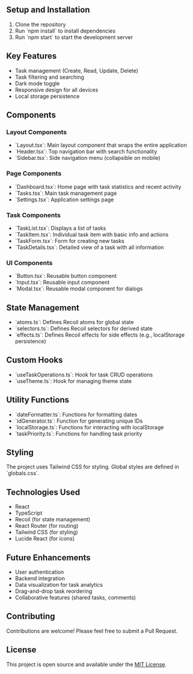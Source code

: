 
## Setup and Installation

1. Clone the repository
2. Run \`npm install\` to install dependencies
3. Run \`npm start\` to start the development server

## Key Features

- Task management (Create, Read, Update, Delete)
- Task filtering and searching
- Dark mode toggle
- Responsive design for all devices
- Local storage persistence

## Components

### Layout Components

- \`Layout.tsx\`: Main layout component that wraps the entire application
- \`Header.tsx\`: Top navigation bar with search functionality
- \`Sidebar.tsx\`: Side navigation menu (collapsible on mobile)

### Page Components

- \`Dashboard.tsx\`: Home page with task statistics and recent activity
- \`Tasks.tsx\`: Main task management page
- \`Settings.tsx\`: Application settings page

### Task Components

- \`TaskList.tsx\`: Displays a list of tasks
- \`TaskItem.tsx\`: Individual task item with basic info and actions
- \`TaskForm.tsx\`: Form for creating new tasks
- \`TaskDetails.tsx\`: Detailed view of a task with all information

### UI Components

- \`Button.tsx\`: Reusable button component
- \`Input.tsx\`: Reusable input component
- \`Modal.tsx\`: Reusable modal component for dialogs

## State Management

- \`atoms.ts\`: Defines Recoil atoms for global state
- \`selectors.ts\`: Defines Recoil selectors for derived state
- \`effects.ts\`: Defines Recoil effects for side effects (e.g., localStorage persistence)

## Custom Hooks

- \`useTaskOperations.ts\`: Hook for task CRUD operations
- \`useTheme.ts\`: Hook for managing theme state

## Utility Functions

- \`dateFormatter.ts\`: Functions for formatting dates
- \`idGenerator.ts\`: Function for generating unique IDs
- \`localStorage.ts\`: Functions for interacting with localStorage
- \`taskPriority.ts\`: Functions for handling task priority

## Styling

The project uses Tailwind CSS for styling. Global styles are defined in \`globals.css\`.

## Technologies Used

- React
- TypeScript
- Recoil (for state management)
- React Router (for routing)
- Tailwind CSS (for styling)
- Lucide React (for icons)

## Future Enhancements

- User authentication
- Backend integration
- Data visualization for task analytics
- Drag-and-drop task reordering
- Collaborative features (shared tasks, comments)

## Contributing

Contributions are welcome! Please feel free to submit a Pull Request.

## License

This project is open source and available under the [MIT License](LICENSE).